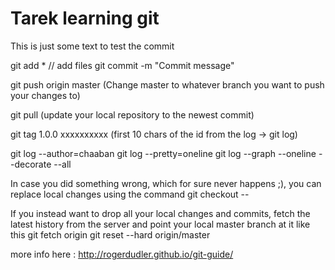 # Tarek learning git

This is just some text to test the commit 


git add * // add files 
git commit -m "Commit message"

git push origin master (Change master to whatever branch you want to push your changes to)

git pull (update your local repository to the newest commit)

git tag 1.0.0 xxxxxxxxxx (first 10 chars of the id from the log -> git log) 

git log --author=chaaban
git log --pretty=oneline
git log --graph --oneline --decorate --all

In case you did something wrong, which for sure never happens ;), you can replace local changes using the command
git checkout -- <filename>

If you instead want to drop all your local changes and commits, fetch the latest history from the server and point your local master branch at it like this
git fetch origin
git reset --hard origin/master

more info here : http://rogerdudler.github.io/git-guide/
